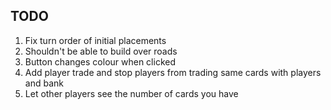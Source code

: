 ## TODO

1) Fix turn order of initial placements
2) Shouldn't be able to build over roads
3) Button changes colour when clicked
4) Add player trade and stop players from trading same cards with players and bank
5) Let other players see the number of cards you have